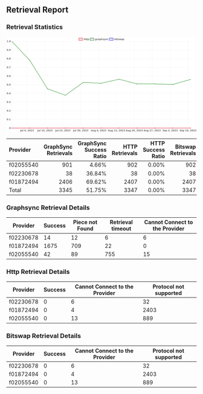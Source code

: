 ## Retrieval Report
### Retrieval Statistics
<img src="https://raw.githubusercontent.com/data-preservation-programs/filplus-checker-assets/main/filecoin-project/filecoin-plus-large-datasets/issues/388/1694677663932.png"/>

| Provider  | GraphSync Retrievals | GraphSync Success Ratio | HTTP Retrievals | HTTP Success Ratio | Bitswap Retrievals | Bitswap Success Ratio |
| :-------- | -------------------: | ----------------------: | --------------: | -----------------: | -----------------: | --------------------: |
| f02055540 |                  901 |                   4.66% |             902 |              0.00% |                902 |                 0.00% |
| f02230678 |                   38 |                  36.84% |              38 |              0.00% |                 38 |                 0.00% |
| f01872494 |                 2406 |                  69.62% |            2407 |              0.00% |               2407 |                 0.00% |
| Total     |                 3345 |                  51.75% |            3347 |              0.00% |               3347 |                 0.00% |

### Graphsync Retrieval Details
| Provider  | Success | Piece not Found | Retrieval timeout | Cannot Connect to the Provider |
| --------- | ------- | --------------- | ----------------- | ------------------------------ |
| f02230678 | 14      | 12              | 6                 | 6                              |
| f01872494 | 1675    | 709             | 22                | 0                              |
| f02055540 | 42      | 89              | 755               | 15                             |

### Http Retrieval Details
| Provider  | Success | Cannot Connect to the Provider | Protocol not supported |
| --------- | ------- | ------------------------------ | ---------------------- |
| f02230678 | 0       | 6                              | 32                     |
| f01872494 | 0       | 4                              | 2403                   |
| f02055540 | 0       | 13                             | 889                    |

### Bitswap Retrieval Details
| Provider  | Success | Cannot Connect to the Provider | Protocol not supported |
| --------- | ------- | ------------------------------ | ---------------------- |
| f02230678 | 0       | 6                              | 32                     |
| f01872494 | 0       | 4                              | 2403                   |
| f02055540 | 0       | 13                             | 889                    |
